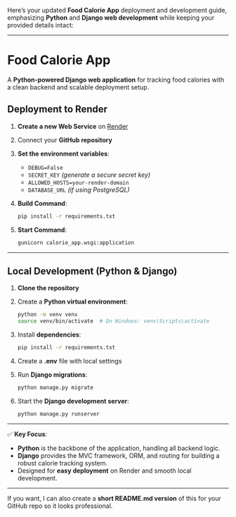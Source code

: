 Here’s your updated **Food Calorie App** deployment and development guide, emphasizing **Python** and **Django web development** while keeping your provided details intact:

---

# **Food Calorie App**

A **Python-powered Django web application** for tracking food calories with a clean backend and scalable deployment setup.

## **Deployment to Render**

1. **Create a new Web Service** on [Render](https://render.com)

2. Connect your **GitHub repository**

3. **Set the environment variables**:

   * `DEBUG=False`
   * `SECRET_KEY` *(generate a secure secret key)*
   * `ALLOWED_HOSTS=your-render-domain`
   * `DATABASE_URL` *(if using PostgreSQL)*

4. **Build Command**:

   ```bash
   pip install -r requirements.txt
   ```

5. **Start Command**:

   ```bash
   gunicorn calorie_app.wsgi:application
   ```

---

## **Local Development (Python & Django)**

1. **Clone the repository**
2. Create a **Python virtual environment**:

   ```bash
   python -m venv venv
   source venv/bin/activate  # On Windows: venv\Scripts\activate
   ```
3. Install **dependencies**:

   ```bash
   pip install -r requirements.txt
   ```
4. Create a **.env** file with local settings
5. Run **Django migrations**:

   ```bash
   python manage.py migrate
   ```
6. Start the **Django development server**:

   ```bash
   python manage.py runserver
   ```

---

✅ **Key Focus**:

* **Python** is the backbone of the application, handling all backend logic.
* **Django** provides the MVC framework, ORM, and routing for building a robust calorie tracking system.
* Designed for **easy deployment** on Render and smooth local development.

---

If you want, I can also create a **short README.md version** of this for your GitHub repo so it looks professional.
